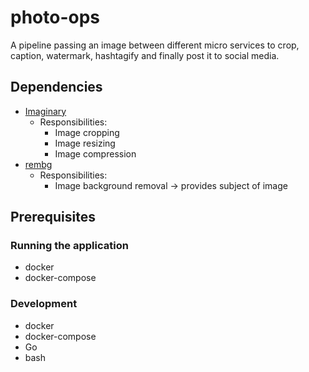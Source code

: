 # photo-ops
A pipeline passing an image between different micro services to crop, caption, watermark, hashtagify and finally post it to social media.

## Dependencies

- [Imaginary](https://github.com/h2non/imaginary)
  - Responsibilities:
    - Image cropping
    - Image resizing
    - Image compression
- [rembg](https://github.com/danielgatis/rembg)
  - Responsibilities:
    - Image background removal -> provides subject of image

## Prerequisites

### Running the application

- docker
- docker-compose

### Development

- docker
- docker-compose
- Go
- bash
